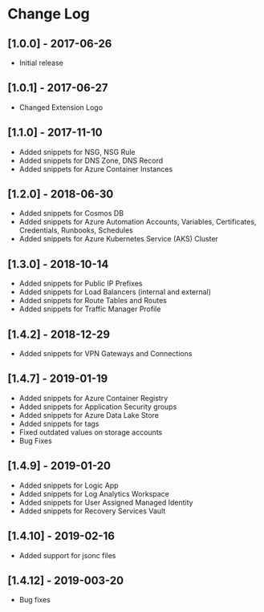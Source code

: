# Change Log

## [1.0.0] - 2017-06-26
- Initial release

## [1.0.1] - 2017-06-27
- Changed Extension Logo

## [1.1.0] - 2017-11-10
- Added snippets for NSG, NSG Rule
- Added snippets for DNS Zone, DNS Record
- Added snippets for Azure Container Instances

## [1.2.0] - 2018-06-30
- Added snippets for Cosmos DB
- Added snippets for Azure Automation Accounts, Variables, Certificates, Credentials, Runbooks, Schedules
- Added snippets for Azure Kubernetes Service (AKS) Cluster

## [1.3.0] - 2018-10-14
- Added snippets for Public IP Prefixes
- Added snippets for Load Balancers (internal and external)
- Added snippets for Route Tables and Routes
- Added snippets for Traffic Manager Profile

## [1.4.2] - 2018-12-29
- Added snippets for VPN Gateways and Connections

## [1.4.7] - 2019-01-19
- Added snippets for Azure Container Registry
- Added snippets for Application Security groups
- Added snippets for Azure Data Lake Store
- Added snippets for tags
- Fixed outdated values on storage accounts
- Bug Fixes

## [1.4.9] - 2019-01-20
- Added snippets for Logic App
- Added snippets for Log Analytics Workspace
- Added snippets for User Assigned Managed Identity
- Added snippets for Recovery Services Vault

## [1.4.10] - 2019-02-16
- Added support for jsonc files

## [1.4.12] - 2019-003-20
- Bug fixes
